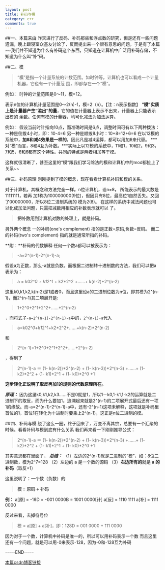 ```yaml
---
layout: post
title: 补码与模
category: c++
comments: true
---
```


##一、本篇来由
昨天进行了反码、补码那些和浮点数的研究，但是还有一些问题遗漏，晚上跟寝室众基友讨论了，反而提出来一个很有意思的问题，于是有了本篇~~我们并不知道为什么有补码这个东西，只知道在计算机中广泛用补码存储，不知道为什么叫“补”码。

##二、模

>“模”是指一个计量系统的计数范围。如时钟等。计算机也可以看成一个计量机器，它也有一个计量范  围，即都存在一个“模”。

例如： 
时钟的计量范围是0～11，模=12。 

表示n位的计算机计量范围是0～2(n)-1，模=2（n）。【注：n表示指数】 
**“模”实质上是计量器产生“溢出”的量**，它的值在计量器上表示不出来，计量器上只能表示出模的 
余数。任何有模的计量器，均可化减法为加法运算。

例如： 假设当前时针指向10点，而准确时间是6点，调整时间可有以下两种拨法： 
一种是倒拨4小时，即：10-4=6 
另一种是顺拨8小时：10+8=12+6=6 
在以12模的系统中，**加8和减4效果是一样的**，因此凡是减4运算，都可以用加8来代替。
***对“模”而言，8和4互为补数。***实际上以12模的系统中，11和1，10和2，9和3，7和5，6和6都有这个特性。共同的特点是两者相加等于模。 

这样就很清晰了，甚至这里的“模”跟我们学习除法的模和计算机中的mod都扯上了关系~~

##三、补码原理
刚刚提到了模的概念，现在看看计算机补码和模的关系。

对于计算机，其概念和方法完全一样。n位计算机，设n=8， 所能表示的最大数是11111111，若再 
加1称为100000000(9位)，但因只有8位，最高位1自然丢失。又回了00000000，所以8位二进制系统的 
模为2(8)。 在这样的系统中减法问题也可以化成加法问题，只需把减数用相应的补数表示就可以 
了。

> **把补数用到计算机对数的处理上，就是补码。**

另外两个概念 
一的补码(one's complement) 指的是正数=原码,负数=反码。
而二的补码(two's complement) 指的就是通常所指的补码。 

**附：**补码的代数解释 
任何一个数a都可以被表示为：

> -a=2^(n-1)-2^(n-1)-a;

假设a为正数，那么-a就是负数。而根据二进制转十进制数的方法，我们可以把a表示为：

> a = k0*2^0 + k1*2^1 + k2*2^2 +……+ k(n-2)*2^(n-2)

这里k0,k1,k2,k(n-2)是1或者0，而且这里设a的二进制位数为n位，即其模为2^(n-1)，而2^(n-1)其二项展开是:

> 1+2^0+2^1+2^2+……+2^(n-2)

，而将式子`-a=2^(n-1)-2^(n-1)-a`中的，`2^(n-1)-a`代入

> a=k0*2^0+k1*2^1+k2*2^2+……+k(n-2)*2^(n-2)

和

> 2^(n-1)=1+2^0+2^1+2^2+……+2^(n-2)

，得到了

> 2^(n-1)-a ＝ (1- k(n-2))*2^(n-2) + (1- k(n-3))*2^(n-3) +……+ (1- k2)*2^2 + (1- k1)*2^1 + (1- k0)*2^0 +1

**这步转化正说明了取反再加1的规则的代数原理所在。**

***原理：***
因为这里k0,k1,k2,k3……不是0就是1，所以1－k0,1-k1,1-k2的运算就是二进制下的取反，而为什么要加1，追溯起来就是2^(n-1)的二项展开式最后还有一项1的缘故。而-a=2^(n-1)-2^(n-1)-a中，还有-2^(n-1)这项未解释，这项就是补码里首位的1，首位1在转化为十进制时要乘上2^(n-1)，这正是n位二进制的模。


##四、补码与模
绕了这么一圈，终于回来了，万变不离其宗，总要有一个汇聚的时候。看看补码与模到底有什么关系
我们再来看一下刚刚推导公式：
> 2^(n-1)-a ＝ (1- k(n-2))*2^(n-2) + (1- k(n-3))*2^(n-3) +……+ (1- k2)*2^2 + (1- k1)*2^1 + (1- k0)*2^0 +1

其实意思都在里面了，
***总结：***
（1）左边的2^(n-1)就是二进制的“模”，如：8位二进制数，模为2^7=128
（2）左边的 a 是一个数的源码
（3）**右边所有的**就是 **a 的补码**（取反+1）

这里说明了：一个数（负数）的

> **模 = 原码 + 补码**

**例：**
a[原] = -16D = -001 0000B = 1001 0000[计]
a[反] = 1110 1111
a[补] = 1111 0000

反过来看，去掉符号位 

> 模 = a[原] + a[补]，即：128D = 001 0000 + 111 0000

因为对于一个数，计算机中补码是唯一的，所以可以用补码表示一个数
而且这里还有一个问题，就是可以用-0来表示-128，因为-0和-128互为补码

-----END-----

[本篇csdn博客链接](http://blog.csdn.net/Scythe666/article/details/46872391)
